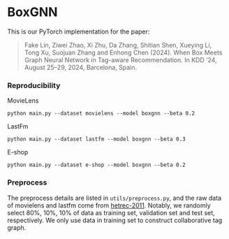 # BoxGNN

This is our PyTorch implementation for the paper:

> Fake Lin, Ziwei Zhao, Xi Zhu, Da Zhang, Shitian Shen, Xueying Li, Tong Xu, Suojuan Zhang and Enhong Chen (2024). When Box Meets Graph Neural Network in Tag-aware Recommendation. In KDD ’24, August 25–29, 2024, Barcelona, Spain.

### Reproducibility
MovieLens
```shell
python main.py --dataset movielens --model boxgnn --beta 0.2
```
LastFm
```shell
python main.py --dataset lastfm --model boxgnn --beta 0.3
```

E-shop
```shell
python main.py --dataset e-shop --model boxgnn --beta 0.2
```

### Preprocess

The preprocess details are listed in `utils/preprocess.py`, and the raw data of movielens and lastfm come from [hetrec-2011](https://grouplens.org/datasets/hetrec-2011). Notably, we randomly select 80%, 10%, 10% of data as training set, validation set and test set, respectively. We only use data in training set to construct collaborative tag graph.